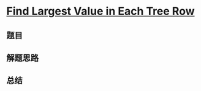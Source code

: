 # [Find Largest Value in Each Tree Row](https://leetcode.com/problems/find-largest-value-in-each-tree-row/)
## 题目


## 解题思路


## 总结


